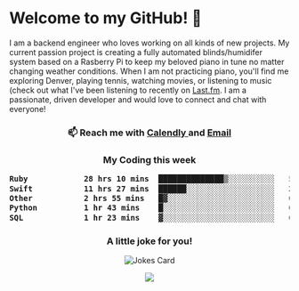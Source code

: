 <h1> Welcome to my GitHub! 👋 </h1>


  I am a backend engineer who loves working on all kinds of new projects. My current passion project is creating a fully automated blinds/humidifer system based on a Rasberry Pi to keep my beloved piano in tune no matter changing weather conditions. When I am not practicing piano, you'll find me exploring Denver, playing tennis, watching movies, or listening to music (check out what I've been listening to recently on [Last.fm](https://www.last.fm/user/mballa000). I am a passionate, driven developer and would love to connect and chat with everyone!

<h3 align = "center"> 📫 Reach me with <a href = "https://calendly.com/msbrandt00/30min"> Calendly </a> and <a href="mailto:msbrandt00@gmail.com">Email</a> 
 </h3>


 
<div align = "center"
[![Anurag's GitHub stats](https://github-readme-stats.vercel.app/api?username=mbrandt00)](https://github.com/anuraghazra/github-readme-stats)
          </div>
<h3 align="center">
  My Coding this week
<!--START_SECTION:waka-->

```txt
Ruby            28 hrs 10 mins  ██████████████▒░░░░░░░░░░   57.73 %
Swift           11 hrs 27 mins  ██████░░░░░░░░░░░░░░░░░░░   23.46 %
Other           2 hrs 55 mins   █▓░░░░░░░░░░░░░░░░░░░░░░░   06.00 %
Python          1 hr 43 mins    █░░░░░░░░░░░░░░░░░░░░░░░░   03.54 %
SQL             1 hr 23 mins    ▓░░░░░░░░░░░░░░░░░░░░░░░░   02.86 %
```

<!--END_SECTION:waka-->

### A little joke for you!

![Jokes Card](https://readme-jokes.vercel.app/api?hideBorder)

<a href="https://www.linkedin.com/in/mbrandt00/"><img src="https://img.shields.io/badge/linkedin-%230077B5.svg?&style=for-the-badge&logo=linkedin&logoColor=white" /></a>
